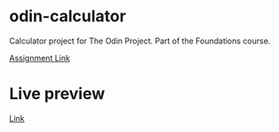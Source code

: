 # odin-calculator
Calculator project for The Odin Project. Part of the Foundations course.

[Assignment Link](https://www.theodinproject.com/paths/foundations/courses/foundations/lessons/calculator)

# Live preview
[Link](https://nomnivore.github.io/odin-calculator/)
